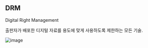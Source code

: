 ## DRM

Digital Right Management

출판자가 배포한 디지털 자료를 용도에 맞게 사용하도록 제한하는 모든 기술.



![image](https://user-images.githubusercontent.com/59428479/127474041-fc02293f-7e66-4cc3-a9d3-3813edf73835.png)

